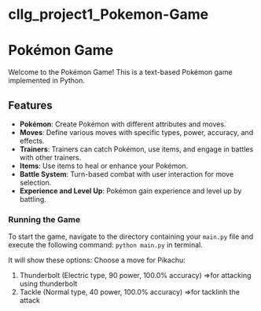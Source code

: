 # cllg_project1_Pokemon-Game

# Pokémon Game

Welcome to the Pokémon Game! This is a text-based Pokémon game implemented in Python.

## Features
- **Pokémon**: Create Pokémon with different attributes and moves.
- **Moves**: Define various moves with specific types, power, accuracy, and effects.
- **Trainers**: Trainers can catch Pokémon, use items, and engage in battles with other trainers.
- **Items**: Use items to heal or enhance your Pokémon.
- **Battle System**: Turn-based combat with user interaction for move selection.
- **Experience and Level Up**: Pokémon gain experience and level up by battling.

### Running the Game
To start the game, navigate to the directory containing your `main.py` file and execute the following command: `python main.py` in terminal.

It will show these options:
Choose a move for Pikachu:
1. Thunderbolt (Electric type, 90 power, 100.0% accuracy) =>for attacking using thunderbolt
2. Tackle (Normal type, 40 power, 100.0% accuracy) =>for tacklinh the attack 


